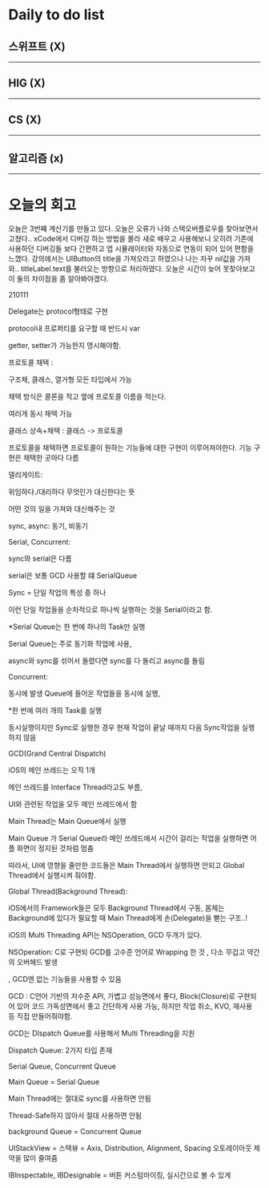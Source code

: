 # Daily to do list
## 스위프트 (X)   

- - -
## HIG (X)   

-- - -
## CS (X)   

- - -
## 알고리즘 (x)   

---------
# 오늘의 회고
오늘은 3번쨰 계산기를 만들고 있다. 오늘은 오류가 나와 스택오버플로우를 찾아보면서 고쳤다.. xCode에서 디버깅 하는 방법을 몰라 새로 배우고 사용해보니 오히려 기존에 사용하던 디버깅들 보다 간편하고
앱 시뮬레이터와 자동으로 연동이 되어 있어 편함을 느꼈다. 강의에서는 UIButton의 title을 가져오라고 하였으나 나는 자꾸 nil값을 가져와.. titleLabel.text를 불러오는 방향으로 처리하였다.
오늘은 시간이 늦어 못찾아보고 이 둘의 차이점을 좀 알아봐야겠다.

210111

Delegate는 protocol형태로 구현

protocol내 프로퍼티를 요구할 때 반드시 var

getter, setter가 가능한지 명시해야함.

프로토콜 채택 :

구조체, 클래스, 열거형 모든 타입에서 가능

채택 방식은 콜론을 적고 옆에 프로토콜 이름을 적는다.

여러개 동시 채택 가능

클래스 상속+채택 : 클래스 -> 프로토콜

프로토콜을 채택하면 프로토콜이 원하는 기능들에 대한 구현이 이루어져야한다. 기능 구현은 채택한 곳마다 다름

델리게이트:

위임하다./대리하다 무엇인가 대신한다는 뜻

어떤 것의 일을 가져와 대신해주는 것

sync, async: 동기, 비동기

Serial, Concurrent:

sync와 serial은 다름

serial은 보통 GCD 사용할 떄 SerialQueue

Sync = 단일 작업의 특성 중 하나

이런 단일 작업들을 순차적으로 하나씩 실행하는 것을 Serial이라고 함.

*Serial Queue는 한 번에 하나의 Task만 실행

Serial Queue는 주로 동기화 작업에 사용,

async와 sync를 섞어서 돌렸다면 sync를 다 돌리고 async를 돌림

Concurrent:

동시에 발생 Queue에 들어온 작업들을 동시에 실행,

*한 번에 여러 개의 Task를 실행

동시실행이지만 Sync로 실행한 경우 현재 작업이 끝날 때까지 다음 Sync작업을 실행하지 않음

GCD(Grand Central Dispatch)

iOS의 메인 쓰레드는 오직 1개

메인 쓰레드를 Interface Thread라고도 부름,

UI와 관련된 작업을 모두 메인 쓰레드에서 함

Main Thread는 Main Queue에서 실행

Main Queue 가 Serial Queue라 메인 쓰레드에서 시간이 걸리는 작업을 실행하면 어플 화면이 정지된 것처럼 멈춤

따라서, UI에 영향을 줄만한 코드들은 Main Thread에서 실행하면 안되고 Global Thread에서 실행시켜 줘야함.

Global Thread(Background Thread):

iOS에서의 Framework들은 모두 Background Thread에서 구동, 몸체는 Background에 있다가 필요할 때 Main Thread에게 손(Delegate)을 뻗는 구조..!

iOS의 Multi Threading API는 NSOperation, GCD 두개가 있다.

NSOperation: C로 구현되 GCD를 고수준 언어로 Wrapping 한 것 , 다소 무겁고 약간의 오버헤드 발생

, GCD엔 없는 기능들을 사용할 수 있음

GCD : C언어 기반의 저수준 API, 가볍고 성능면에서 좋다, Block(Closure)로 구현되어 있어 코드 가독성면에서 좋고 간단하게 사용 가능, 하지만 작업 취소, KVO, 재사용 등 직접 만들어줘야함.

GCD는 DIspatch Queue를 사용해서 Multi Threading을 지원

Dispatch Queue: 2가지 타입 존재

Serial Queue, Concurrent Queue

Main Queue = Serial Queue

Main Thread에는 절대로 sync를 사용하면 안됨

Thread-Safe하지 않아서 절대 사용하면 안됨

background Queue = Concurrent Queue



UIStackView = 스택뷰 = Axis, Distribution, Alignment, Spacing 오토레이아웃 제약을 많이 줄여줌

IBInspectable, IBDesignable = 버튼 커스텀마이징, 실시간으로 볼 수 있게


